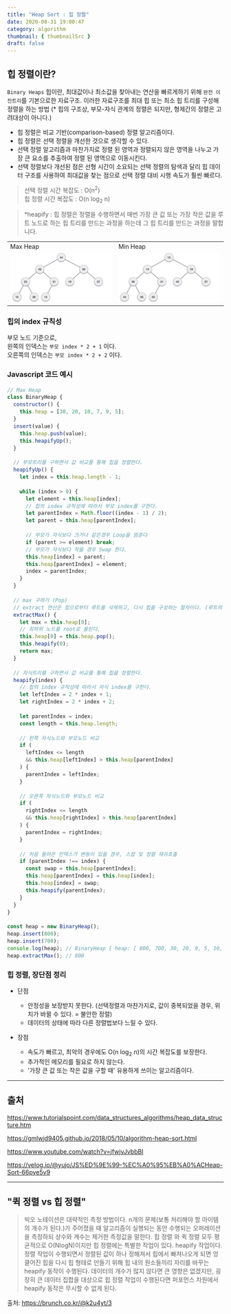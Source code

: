 ```yaml
---
title: "Heap Sort : 힙 정렬"
date: 2020-08-31 19:00:47
category: algorithm
thumbnail: { thumbnailSrc }
draft: false
---
```


## 힙 정렬이란?

`Binary Heaps` 힙이란, 최대값이나 최소값을 찾아내는 연산을 빠르게하기 위해 `완전 이진트리`를 기본으로한 자료구조. 이러한 자료구조를 최대 힙 또는 최소 힙 트리를 구성해 정렬을 하는 방법 (* 힙의 구조상, 부모-자식 관계의 정렬은 되지만, 형제간의 정렬은 고려대상이 아니다.)

- 힙 정렬은 비교 기반(comparison-based) 정렬 알고리즘이다.
- 힙 정렬은 선택 정렬을 개선한 것으로 생각할 수 있다.
- 선택 정렬 알고리즘과 마찬가지로 정렬 된 영역과 정렬되지 않은 영역을 나누고 가장 큰 요소를 추출하여 정렬 된 영역으로 이동시킨다.
- 선택 정렬보다 개선된 점은 선형 시간이 소요되는 선택 정렬의 탐색과 달리 힙 데이터 구조를 사용하여 최대값을 찾는 점으로 선택 정렬 대비 시행 속도가 훨씬 빠르다.

> 선택 정렬 시간 복잡도 : O(n<sup>2</sup>)<br/>
힙 정렬 시간 복잡도 : O(n log<sub>2</sub> n)

> *heapify : 힙 정렬은 정렬을 수행하면서 매번 가장 큰 값 또는 가장 작은 값을 루트 노드로 하는 힙 트리를 만드는 과정을 하는데 그 힙 트리를 만드는 과정을 말합니다.

|||
|-|-|
|Max Heap|Min Heap|
|![](./images/max_heap_example.jpg)|![](./images/min_heap_example.jpg)|

### 힙의 index 규칙성

부모 노드 기준으로,<br />
왼쪽의 인덱스는 `부모 index * 2 + 1` 이다.<br />
오른쪽의 인덱스는 `부모 index * 2 + 2` 이다.


### Javascript 코드 예시

```javascript
// Max Heap
class BinaryHeap {
  constructor() {
    this.heap = [30, 20, 10, 7, 9, 5];
  }
  insert(value) {
    this.heap.push(value);
    this.heapifyUp();
  }

  // 부모트리를 구하면서 값 비교를 통해 힙을 정렬한다.
  heapifyUp() {
    let index = this.heap.length - 1;

    while (index > 0) {
      let element = this.heap[index];
      // 힙의 index 규칙성에 따라서 부모 index를 구한다.
      let parentIndex = Math.floor((index - 1) / 2);
      let parent = this.heap[parentIndex];
      
      // 부모가 자식보다 크거나 같은경우 Loop을 멈춘다
      if (parent >= element) break;
      // 부모가 자식보다 작을 경우 Swap 한다.
      this.heap[index] = parent;
      this.heap[parentIndex] = element;
      index = parentIndex;
    }
  }

  // max 구하기 (Pop)
  // extract 연산은 힙으로부터 루트를 삭제하고, 다시 힙을 구성하는 절차이다. (루트의 값을 마지막 요소와 바꾼 후, 힙의 사이즈를 하나 줄인다.)
  extractMax() {
    let max = this.heap[0];
    // 최하위 노드를 root로 올린다.
    this.heap[0] = this.heap.pop();
    this.heapify(0);
    return max;
  }

  // 자식트리를 구하면서 값 비교를 통해 힙을 정렬한다.
  heapify(index) {
    // 힙의 index 규칙성에 따라서 자식 index를 구한다.
    let leftIndex = 2 * index + 1;
    let rightIndex = 2 * index + 2;
    
    let parentIndex = index;
    const length = this.heap.length;

    // 왼쪽 자식노드와 부모노드 비교
    if (
      leftIndex <= length
      && this.heap[leftIndex] > this.heap[parentIndex]
    ) {
      parentIndex = leftIndex;
    }

    // 오른쪽 자식노드와 부모노드 비교
    if (
      rightIndex <= length
      && this.heap[rightIndex] > this.heap[parentIndex]
    ) {
      parentIndex = rightIndex;
    }

    // 처음 들어온 인덱스가 변동이 있을 경우, 스왑 및 정렬 재귀호출
    if (parentIndex !== index) {
      const swap = this.heap[parentIndex];
      this.heap[parentIndex] = this.heap[index]; 
      this.heap[index] = swap;
      this.heapify(parentIndex);
    }
  }
}

const heap = new BinaryHeap();
heap.insert(800);
heap.insert(700);
console.log(heap); // BinaryHeap { heap: [ 800, 700, 30, 20, 9, 5, 10, 7 ] }
heap.extractMax(); // 800
```

### 힙 정렬, 장단점 정리

- 단점
  - 안정성을 보장받지 못한다. (선택정렬과 마찬가지로, 값이 중복되었을 경우, 위치가 바뀔 수 있다. = 불안한 정렬)
  - 데이터의 상태에 따라 다른 정렬법보다 느릴 수 있다.

- 장점
  - 속도가 빠르고, 최악의 경우에도 O(n log<sub>2</sub> n)의 시간 복잡도를 보장한다.
  - 추가적인 메모리를 필요로 하지 않는다.
  - '가장 큰 값 또는 작은 값을 구할 때' 유용하게 쓰이는 알고리즘이다.

-----

## 출처
https://www.tutorialspoint.com/data_structures_algorithms/heap_data_structure.htm

https://gmlwjd9405.github.io/2018/05/10/algorithm-heap-sort.html

https://www.youtube.com/watch?v=jfwjyJvbbBI

https://velog.io/@yujo/JS%ED%9E%99-%EC%A0%95%EB%A0%ACHeap-Sort-66pye5v9

---

## "퀵 정렬 vs 힙 정렬"

> 빅오 노테이션은 대략적인 측정 방법이다. n개의 문제(보통 처리해야 할 아이템의 개수가 된다.)가 주어졌을 때 알고리즘이 실행되는 동안 수행되는 오퍼레이션을 측정하되 상수와 계수는 제거한 측정값을 말한다. 힙 정렬 와 퀵 정렬 모두 평균적으로 O(NlogN)이지만 힙 정렬에는 특별한 작업이 있다. heapify 작업이다. 정렬 작업이 수행되면서 정렬된 값이 하나 정해져서 힙에서 빠져나오게 되면 엉클어진 힙을 다시 힙 형태로 만들기 위해 힙 내의 원소들끼리 자리를 바꾸는 heapify 동작이 수행된다. 데이터의 개수가 많지 않다면 큰 영향은 없겠지만, 굉장히 큰 데이터 집합을 대상으로 힙 정렬 작업이 수행된다면 퍼포먼스 차원에서 heapify 동작은 무시할 수 없게 된다.

출처: https://brunch.co.kr/@k2u4yt/3